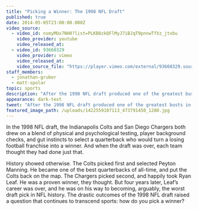 ```yaml
---
title: "Picking a Winner: The 1998 NFL Draft"
published: true
date: 2014-05-05T23:00:00.000Z
video_source:
  - video_id: nsmyMUx7NH0?list=PLKB8zkQFlMyJ7iBJqT9pnnwTfXz_jtxbu
    video_provider: youtube
    video_released_at:
  - video_id: 93660329
    video_provider: vimeo
    video_released_at:
    video_source_file: "https://player.vimeo.com/external/93660329.source.mov?s=153158b48153b371ad411cbe93286300&profile_id=0&download=1"
staff_members:
  - jonathan-gruber
  - matt-spolar
topic: sports
description: "After the 1998 NFL draft produced one of the greatest busts in history, what have we learned about the science of evaluating human talent – on and off the field?"
appearance: dark-text
tweet: "After the 1998 NFL draft produced one of the greatest busts in history, what have we learned about the science of evaluating human talent – on and off the field?"
featured_image_path: /uploads/1422559107113_473791450_1280.jpg
---
```


In the 1998 NFL draft, the Indianapolis Colts and San Diego Chargers both drew on a blend of physical and psychological testing, player background checks, and gut instincts to select a quarterback who would turn a losing football franchise into a winner. And when the draft was over, each team thought they had done just that.

History showed otherwise. The Colts picked first and selected Peyton Manning. He became one of the best quarterbacks of all-time, and put the Colts back on the map. The Chargers picked second, and happily took Ryan Leaf. He was a proven winner, they thought. But four years later, Leaf’s career was over, and he was on his way to becoming, arguably, the worst draft pick in NFL history. The drastic outcomes of the 1998 NFL draft raised a question that continues to transcend sports: how do you pick a winner?

[](http://www.nytimes.com/2014/04/07/us/politics/killing-on-bus-recalls-superpredator-threat-of-90s.html?ref=us)

